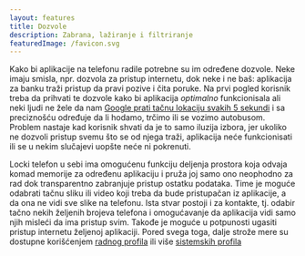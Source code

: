 ```yaml
---
layout: features
title: Dozvole
description: Zabrana, lažiranje i filtriranje
featuredImage: /favicon.svg
---
```


Kako bi aplikacije na telefonu radile potrebne su im određene dozvole. Neke imaju smisla, npr. dozvola za pristup internetu, dok neke i ne baš: aplikacija za banku traži pristup da pravi pozive i čita poruke. Na prvi pogled korisnik treba da prihvati te dozvole kako bi aplikacija _optimalno_ funkcionisala ali neki ljudi ne žele da nam [Google prati tačnu lokaciju svakih 5 sekundi](https://www.youtube.com/watch?v=jbqT2ghXGeA) i sa preciznošću određuje da li hodamo, trčimo ili se vozimo autobusom. Problem nastaje kad korisnik shvati da je to samo iluzija izbora, jer ukoliko ne dozvoli pristup svemu što se od njega traži, aplikacija neće funkcionisati ili se u nekim slučajevi uopšte neće ni pokrenuti.

Locki telefon u sebi ima omogućenu funkciju deljenja prostora koja odvaja komad memorije za određenu aplikaciju i pruža joj samo ono neophodno za rad dok transparentno zabranjuje pristup ostatku podataka. Time je moguće odabrati tačnu sliku ili video koji treba da bude pristupačan iz aplikacije, a da ona ne vidi sve slike na telefonu. Ista stvar postoji i za kontakte, tj. odabir tačno nekih željenih brojeva telefona i omogućavanje da aplikacija vidi samo njih misleći da ima pristup svim. Takođe je moguće u potpunosti ugasiti pristup internetu željenoj aplikaciji. Pored svega toga, dalje strože mere su dostupne korišćenjem [radnog profila](/features/workprofile) ili više [sistemskih profila](/features/profiles)
